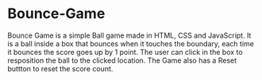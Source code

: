 # Bounce-Game
Bounce Game is a simple Ball game made in HTML, CSS and JavaScript. It is a ball inside a box that bounces when it touches the boundary, each time it bounces the score goes up by 1 point. The user can click in the box to resposition the ball to the clicked location. The Game also has a Reset buttton to reset the score count.

